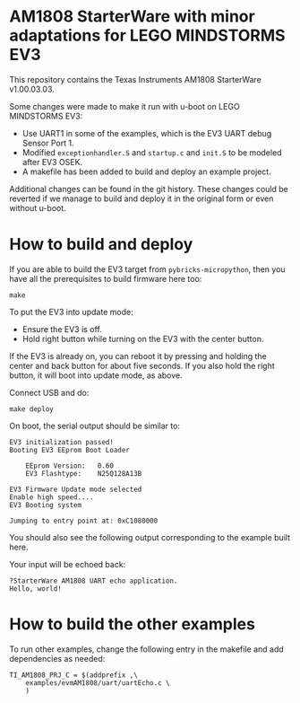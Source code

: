# AM1808 StarterWare with minor adaptations for LEGO MINDSTORMS EV3

This repository contains the Texas Instruments AM1808 StarterWare v1.00.03.03.

Some changes were made to make it run with u-boot on LEGO MINDSTORMS EV3:
- Use UART1 in some of the examples, which is the EV3 UART debug Sensor Port 1.
- Modified `exceptionhandler.S` and `startup.c` and `init.S` to be modeled
  after EV3 OSEK.
- A makefile has been added to build and deploy an example project.

Additional changes can be found in the git history. These changes could be
reverted if we manage to build and deploy it in the original form or even
without u-boot. 

# How to build and deploy

If you are able to build the EV3 target from `pybricks-micropython`, then you
have all the prerequisites to build firmware here too:

```
make
```

To put the EV3 into update mode:
- Ensure the EV3 is off.
- Hold right button while turning on the EV3 with the center button.

If the EV3 is already on, you can reboot it by pressing and holding the center
and back button for about five seconds. If you also hold the right button, it
will boot into update mode, as above.

Connect USB and do:

```
make deploy
```

On boot, the serial output should be similar to:

```
EV3 initialization passed!
Booting EV3 EEprom Boot Loader

	EEprom Version:   0.60
	EV3 Flashtype:    N25Q128A13B

EV3 Firmware Update mode selected
Enable high speed.... 
EV3 Booting system 

Jumping to entry point at: 0xC1080000
```

You should also see the following output corresponding to the example built here.

Your input will be echoed back:
```
?StarterWare AM1808 UART echo application.
Hello, world!
```

# How to build the other examples

To run other examples, change the following entry in the makefile and add
dependencies as needed:

```
TI_AM1808_PRJ_C = $(addprefix ,\
	examples/evmAM1808/uart/uartEcho.c \
    )
```
